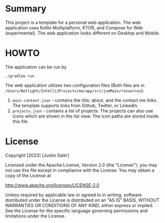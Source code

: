 # Summary

This project is a template for a personal web application. The web application uses Kotlin Multiplatform, KTOR, and Compose for Web (experimental). 
The web application looks different on Desktop and Mobile. 

# HOWTO

The application can be run by 
```
./gradlew run
```

The web application utilizes two configuration files (Both files are in `/Users/Netlight/IntelliJProjects/me/app/src/jvmMain/resources`):

1. `main-content.json` - contains the title, about, and the contact me links. The template supports links from Github, Twitter, or LinkedIn.
2. `projects.json` - contains a list of projects. The projects can also use icons which are shown in the list view. The icon paths are stored inside this file.

# License

Copyright [2023] [Justin Salér]

Licensed under the Apache License, Version 2.0 (the "License");
you may not use this file except in compliance with the License.
You may obtain a copy of the License at

 http://www.apache.org/licenses/LICENSE-2.0

Unless required by applicable law or agreed to in writing, software
distributed under the License is distributed on an "AS IS" BASIS,
WITHOUT WARRANTIES OR CONDITIONS OF ANY KIND, either express or implied.
See the License for the specific language governing permissions and
limitations under the License.
